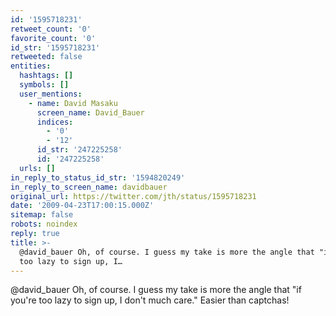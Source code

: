 ```yaml
---
id: '1595718231'
retweet_count: '0'
favorite_count: '0'
id_str: '1595718231'
retweeted: false
entities:
  hashtags: []
  symbols: []
  user_mentions:
    - name: David Masaku
      screen_name: David_Bauer
      indices:
        - '0'
        - '12'
      id_str: '247225258'
      id: '247225258'
  urls: []
in_reply_to_status_id_str: '1594820249'
in_reply_to_screen_name: davidbauer
original_url: https://twitter.com/jth/status/1595718231
date: '2009-04-23T17:00:15.000Z'
sitemap: false
robots: noindex
reply: true
title: >-
  @david_bauer Oh, of course. I guess my take is more the angle that "if you're
  too lazy to sign up, I…
---
```


@david_bauer Oh, of course. I guess my take is more the angle that "if you're too lazy to sign up, I don't much care." Easier than captchas!